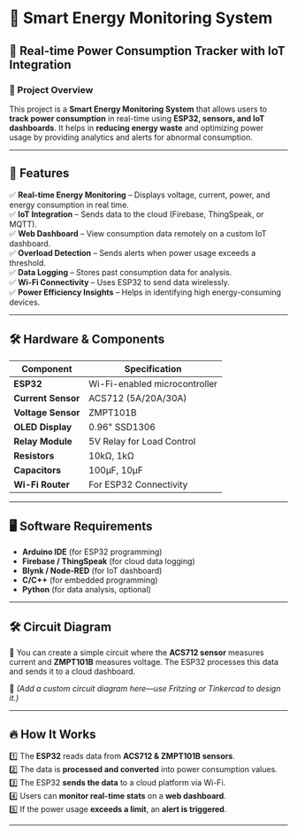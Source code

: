 # 🚀 Smart Energy Monitoring System
## 🔹 Real-time Power Consumption Tracker with IoT Integration

### 🌟 Project Overview
This project is a **Smart Energy Monitoring System** that allows users to **track power consumption** in real-time using **ESP32, sensors, and IoT dashboards**. It helps in **reducing energy waste** and optimizing power usage by providing analytics and alerts for abnormal consumption.

---

## 📌 Features
✅ **Real-time Energy Monitoring** – Displays voltage, current, power, and energy consumption in real time.  
✅ **IoT Integration** – Sends data to the cloud (Firebase, ThingSpeak, or MQTT).  
✅ **Web Dashboard** – View consumption data remotely on a custom IoT dashboard.  
✅ **Overload Detection** – Sends alerts when power usage exceeds a threshold.  
✅ **Data Logging** – Stores past consumption data for analysis.  
✅ **Wi-Fi Connectivity** – Uses ESP32 to send data wirelessly.  
✅ **Power Efficiency Insights** – Helps in identifying high energy-consuming devices.  

---

## 🛠️ Hardware & Components
| Component         | Specification       |
|------------------|--------------------|
| **ESP32**        | Wi-Fi-enabled microcontroller |
| **Current Sensor** | ACS712 (5A/20A/30A) |
| **Voltage Sensor** | ZMPT101B |
| **OLED Display**  | 0.96" SSD1306 |
| **Relay Module**  | 5V Relay for Load Control |
| **Resistors**     | 10kΩ, 1kΩ |
| **Capacitors**    | 100μF, 10μF |
| **Wi-Fi Router**  | For ESP32 Connectivity |

---

## 🖥️ Software Requirements
- **Arduino IDE** (for ESP32 programming)
- **Firebase / ThingSpeak** (for cloud data logging)
- **Blynk / Node-RED** (for IoT dashboard)
- **C/C++** (for embedded programming)
- **Python** (for data analysis, optional)

---

## 🛠️ Circuit Diagram
🎯 You can create a simple circuit where the **ACS712 sensor** measures current and **ZMPT101B** measures voltage. The ESP32 processes this data and sends it to a cloud dashboard.

📝 *(Add a custom circuit diagram here—use Fritzing or Tinkercad to design it.)*

---

## 🔥 How It Works
1️⃣ The **ESP32** reads data from **ACS712 & ZMPT101B sensors**.  
2️⃣ The data is **processed and converted** into power consumption values.  
3️⃣ The ESP32 **sends the data** to a cloud platform via Wi-Fi.  
4️⃣ Users can **monitor real-time stats** on a **web dashboard**.  
5️⃣ If the power usage **exceeds a limit**, an **alert is triggered**.  

---

